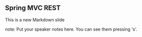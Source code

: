 ##  Spring MVC REST

This is a new Markdown slide

note:
    Put your speaker notes here.
    You can see them pressing 's'.
